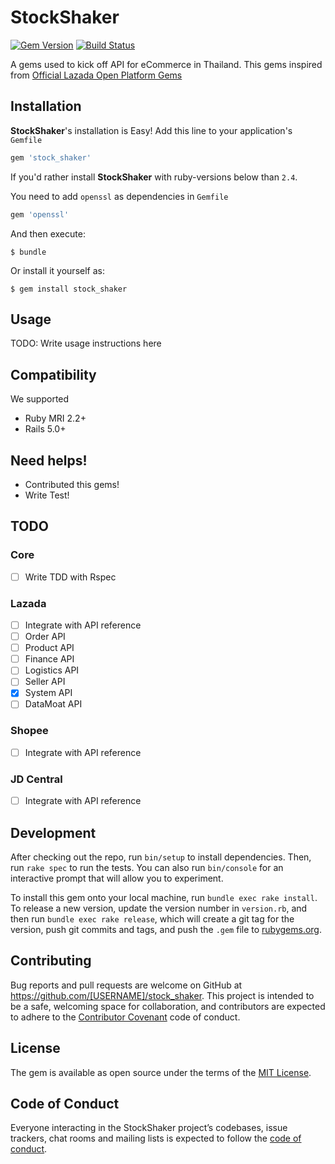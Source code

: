 # StockShaker

[![Gem Version](https://badge.fury.io/rb/stock_shaker.svg)](https://badge.fury.io/rb/stock_shaker)
[![Build Status](https://travis-ci.org/nijicha/stock_shaker.svg?branch=master)](https://travis-ci.org/nijicha/stock_shaker)

A gems used to kick off API for eCommerce in Thailand. This gems inspired from [Official Lazada Open Platform Gems](https://rubygems.org/gems/lazop_api_client/versions/1.2.5)

## Installation

**StockShaker**'s installation is Easy! Add this line to your application's `Gemfile`

```ruby
gem 'stock_shaker'
```

If you'd rather install **StockShaker** with ruby-versions below than `2.4`.

You need to add `openssl` as dependencies in `Gemfile`

```ruby
gem 'openssl'
```

And then execute:

    $ bundle

Or install it yourself as:

    $ gem install stock_shaker

## Usage

TODO: Write usage instructions here

## Compatibility
We supported
- Ruby MRI 2.2+
- Rails 5.0+

## Need helps!
- Contributed this gems!
- Write Test!

## TODO

### Core

- [ ] Write TDD with Rspec

### Lazada

- [ ] Integrate with API reference
- [ ] Order API
- [ ] Product API
- [ ] Finance API
- [ ] Logistics API
- [ ] Seller API
- [x] System API
- [ ] DataMoat API

### Shopee

- [ ] Integrate with API reference

### JD Central

- [ ] Integrate with API reference

## Development

After checking out the repo, run `bin/setup` to install dependencies. Then, run `rake spec` to run the tests. You can also run `bin/console` for an interactive prompt that will allow you to experiment.

To install this gem onto your local machine, run `bundle exec rake install`. To release a new version, update the version number in `version.rb`, and then run `bundle exec rake release`, which will create a git tag for the version, push git commits and tags, and push the `.gem` file to [rubygems.org](https://rubygems.org).

## Contributing

Bug reports and pull requests are welcome on GitHub at https://github.com/[USERNAME]/stock_shaker. This project is intended to be a safe, welcoming space for collaboration, and contributors are expected to adhere to the [Contributor Covenant](http://contributor-covenant.org) code of conduct.

## License

The gem is available as open source under the terms of the [MIT License](https://opensource.org/licenses/MIT).

## Code of Conduct

Everyone interacting in the StockShaker project’s codebases, issue trackers, chat rooms and mailing lists is expected to follow the [code of conduct](https://github.com/[USERNAME]/stock_shaker/blob/master/CODE_OF_CONDUCT.md).
